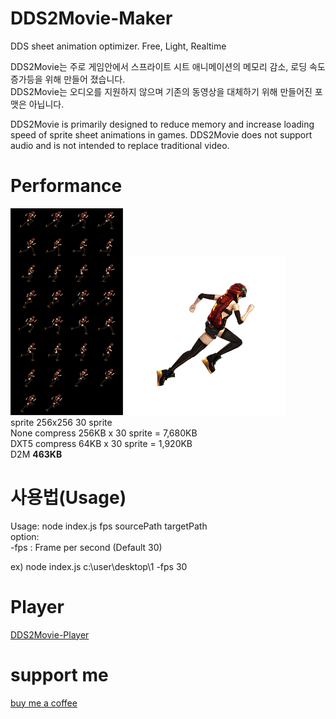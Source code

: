 # DDS2Movie-Maker
DDS sheet animation optimizer. Free, Light, Realtime
    
DDS2Movie는 주로 게임안에서 스프라이트 시트 애니메이션의 메모리 감소, 로딩 속도 증가등을 위해 만들어 졌습니다.   
DDS2Movie는 오디오를 지원하지 않으며 기존의 동영상을 대체하기 위해 만들어진 포맷은 아닙니다.   

DDS2Movie is primarily designed to reduce memory and increase loading speed of sprite sheet animations in games.
DDS2Movie does not support audio and is not intended to replace traditional video.   

# Performance
![](https://github.com/skyzerotiger/DDS2Movie-Player/blob/main/preview/dds_preview.png)
![](https://github.com/skyzerotiger/DDS2Movie-Player/blob/main/preview/d2m_preview.gif)   
sprite 256x256 30 sprite   
None compress 256KB x 30 sprite = 7,680KB   
DXT5 compress 64KB x 30 sprite = 1,920KB   
D2M **463KB**   

# 사용법(Usage)
Usage: node index.js fps sourcePath targetPath   
option:    
     -fps : Frame per second (Default 30)   
        
ex) node index.js c:\user\desktop\1 -fps 30   

# Player
[DDS2Movie-Player](https://github.com/skyzerotiger/DDS2Movie-Player)

# support me
[buy me a coffee](https://www.buymeacoffee.com/skyzero)
